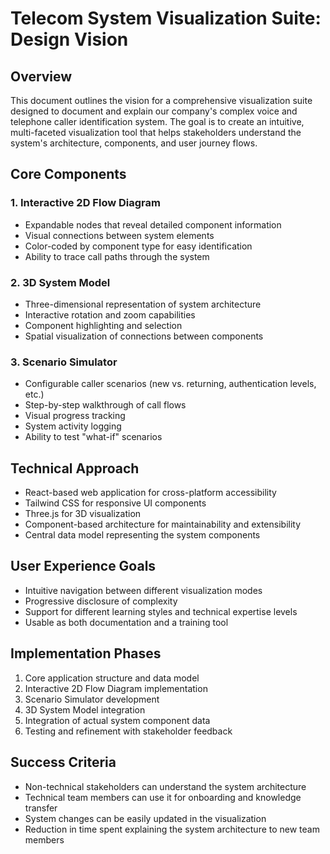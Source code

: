 # Telecom System Visualization Suite: Design Vision

## Overview
This document outlines the vision for a comprehensive visualization suite designed to document and explain our company's complex voice and telephone caller identification system. The goal is to create an intuitive, multi-faceted visualization tool that helps stakeholders understand the system's architecture, components, and user journey flows.

## Core Components

### 1. Interactive 2D Flow Diagram
- Expandable nodes that reveal detailed component information
- Visual connections between system elements
- Color-coded by component type for easy identification
- Ability to trace call paths through the system

### 2. 3D System Model
- Three-dimensional representation of system architecture
- Interactive rotation and zoom capabilities
- Component highlighting and selection
- Spatial visualization of connections between components

### 3. Scenario Simulator
- Configurable caller scenarios (new vs. returning, authentication levels, etc.)
- Step-by-step walkthrough of call flows
- Visual progress tracking
- System activity logging
- Ability to test "what-if" scenarios

## Technical Approach
- React-based web application for cross-platform accessibility
- Tailwind CSS for responsive UI components
- Three.js for 3D visualization
- Component-based architecture for maintainability and extensibility
- Central data model representing the system components

## User Experience Goals
- Intuitive navigation between different visualization modes
- Progressive disclosure of complexity
- Support for different learning styles and technical expertise levels
- Usable as both documentation and a training tool

## Implementation Phases
1. Core application structure and data model
2. Interactive 2D Flow Diagram implementation
3. Scenario Simulator development
4. 3D System Model integration
5. Integration of actual system component data
6. Testing and refinement with stakeholder feedback

## Success Criteria
- Non-technical stakeholders can understand the system architecture
- Technical team members can use it for onboarding and knowledge transfer
- System changes can be easily updated in the visualization
- Reduction in time spent explaining the system architecture to new team members
